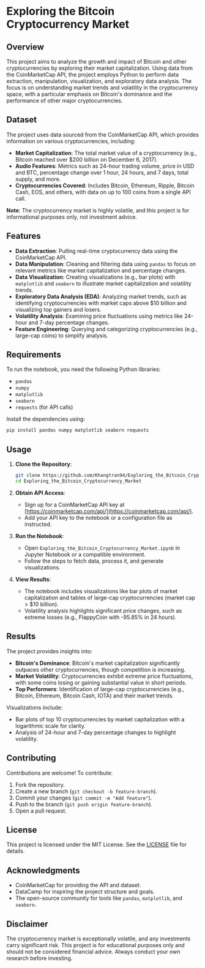 # Exploring the Bitcoin Cryptocurrency Market

## Overview
This project aims to analyze the growth and impact of Bitcoin and other cryptocurrencies by exploring their market capitalization. Using data from the CoinMarketCap API, the project employs Python to perform data extraction, manipulation, visualization, and exploratory data analysis. The focus is on understanding market trends and volatility in the cryptocurrency space, with a particular emphasis on Bitcoin's dominance and the performance of other major cryptocurrencies.

## Dataset
The project uses data sourced from the CoinMarketCap API, which provides information on various cryptocurrencies, including:
- **Market Capitalization**: The total market value of a cryptocurrency (e.g., Bitcoin reached over $200 billion on December 6, 2017).
- **Audio Features**: Metrics such as 24-hour trading volume, price in USD and BTC, percentage change over 1 hour, 24 hours, and 7 days, total supply, and more.
- **Cryptocurrencies Covered**: Includes Bitcoin, Ethereum, Ripple, Bitcoin Cash, EOS, and others, with data on up to 100 coins from a single API call.

**Note**: The cryptocurrency market is highly volatile, and this project is for informational purposes only, not investment advice.[](https://lkmh.github.io/Exploring-the-Bitcoin-cryptocurrency-market/)[](https://github.com/pandansh/Exploring-the-Bitcoin-Cryptocurrency-Market)

## Features
- **Data Extraction**: Pulling real-time cryptocurrency data using the CoinMarketCap API.
- **Data Manipulation**: Cleaning and filtering data using `pandas` to focus on relevant metrics like market capitalization and percentage changes.
- **Data Visualization**: Creating visualizations (e.g., bar plots) with `matplotlib` and `seaborn` to illustrate market capitalization and volatility trends.
- **Exploratory Data Analysis (EDA)**: Analyzing market trends, such as identifying cryptocurrencies with market caps above $10 billion and visualizing top gainers and losers.
- **Volatility Analysis**: Examining price fluctuations using metrics like 24-hour and 7-day percentage changes.
- **Feature Engineering**: Querying and categorizing cryptocurrencies (e.g., large-cap coins) to simplify analysis.

## Requirements
To run the notebook, you need the following Python libraries:
- `pandas`
- `numpy`
- `matplotlib`
- `seaborn`
- `requests` (for API calls)

Install the dependencies using:
```bash
pip install pandas numpy matplotlib seaborn requests
```

## Usage
1. **Clone the Repository**:
   ```bash
   git clone https://github.com/Khangtran94/Exploring_the_Bitcoin_Cryptocurrency_Market.git
   cd Exploring_the_Bitcoin_Cryptocurrency_Market
   ```

2. **Obtain API Access**:
   - Sign up for a CoinMarketCap API key at [https://coinmarketcap.com/api/](https://coinmarketcap.com/api/).
   - Add your API key to the notebook or a configuration file as instructed.

3. **Run the Notebook**:
   - Open `Exploring_the_Bitcoin_Cryptocurrency_Market.ipynb` in Jupyter Notebook or a compatible environment.
   - Follow the steps to fetch data, process it, and generate visualizations.

4. **View Results**:
   - The notebook includes visualizations like bar plots of market capitalization and tables of large-cap cryptocurrencies (market cap > $10 billion).
   - Volatility analysis highlights significant price changes, such as extreme losses (e.g., FlappyCoin with -95.85% in 24 hours).[](https://github.com/pandansh/Exploring-the-Bitcoin-Cryptocurrency-Market)

## Results
The project provides insights into:
- **Bitcoin's Dominance**: Bitcoin's market capitalization significantly outpaces other cryptocurrencies, though competition is increasing.[](https://github.com/prouast/cryptocurrency-analysis)
- **Market Volatility**: Cryptocurrencies exhibit extreme price fluctuations, with some coins losing or gaining substantial value in short periods.[](https://github.com/pandansh/Exploring-the-Bitcoin-Cryptocurrency-Market)
- **Top Performers**: Identification of large-cap cryptocurrencies (e.g., Bitcoin, Ethereum, Bitcoin Cash, IOTA) and their market trends.[](https://github.com/rrmolin/Exploring-the-Bitcoin-Cryptocurrency-Market-DataCamp-project/blob/master/notebook.ipynb)

Visualizations include:
- Bar plots of top 10 cryptocurrencies by market capitalization with a logarithmic scale for clarity.
- Analysis of 24-hour and 7-day percentage changes to highlight volatility.

## Contributing
Contributions are welcome! To contribute:
1. Fork the repository.
2. Create a new branch (`git checkout -b feature-branch`).
3. Commit your changes (`git commit -m "Add feature"`).
4. Push to the branch (`git push origin feature-branch`).
5. Open a pull request.

## License
This project is licensed under the MIT License. See the [LICENSE](LICENSE) file for details.

## Acknowledgments
- CoinMarketCap for providing the API and dataset.
- DataCamp for inspiring the project structure and goals.
- The open-source community for tools like `pandas`, `matplotlib`, and `seaborn`.

## Disclaimer
The cryptocurrency market is exceptionally volatile, and any investments carry significant risk. This project is for educational purposes only and should not be considered financial advice. Always conduct your own research before investing.[](https://github.com/MrambaGadi/Exploring-the-Bitcoin-cryptocurrency-market)
